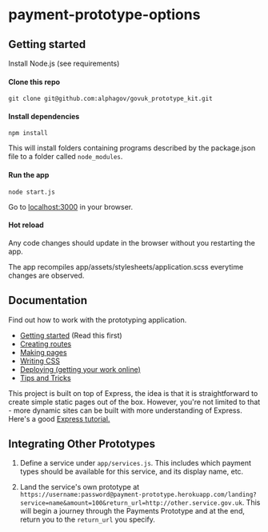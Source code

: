 # payment-prototype-options

## Getting started

Install Node.js (see requirements)

#### Clone this repo

```
git clone git@github.com:alphagov/govuk_prototype_kit.git
```

#### Install dependencies

```
npm install
```

This will install folders containing programs described by the package.json file to a folder called `node_modules`.

#### Run the app

```
node start.js
```

Go to [localhost:3000](http://localhost:3000) in your browser.

#### Hot reload

Any code changes should update in the browser without you restarting the app.

The app recompiles app/assets/stylesheets/application.scss everytime changes are observed.

## Documentation

Find out how to work with the prototyping application.

* [Getting started](docs/getting-started.md) (Read this first)
* [Creating routes](docs/creating-routes.md)
* [Making pages](docs/making-pages.md)
* [Writing CSS](docs/writing-css.md)
* [Deploying (getting your work online)](docs/deploying.md)
* [Tips and Tricks](docs/tips-and-tricks.md)

This project is built on top of Express, the idea is that it is straightforward to create simple static pages out of the box. However, you're not limited to that - more dynamic sites can be built with more understanding of Express. Here's a good [Express tutorial.](http://code.tutsplus.com/tutorials/introduction-to-express--net-33367)

## Integrating Other Prototypes

1. Define a service under `app/services.js`. This includes which payment types should be available for this service, and its display name, etc.

2. Land the service's own prototype at `https://username:password@payment-prototype.herokuapp.com/landing?service=name&amount=100&return_url=http://other.service.gov.uk`. This will begin a journey through the Payments Prototype and at the end, return you to the `return_url` you specify.
